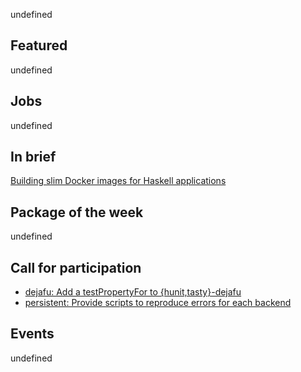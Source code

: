 <!-- 2017-11-30 -->

undefined

## Featured

undefined

## Jobs

undefined

## In brief

[Building slim Docker images for Haskell applications](https://futtetennismo.me/posts/docker/2017-11-24-docker-haskell-executables.html)

## Package of the week

undefined

## Call for participation

-   [dejafu: Add a testPropertyFor to {hunit,tasty}-dejafu](https://github.com/barrucadu/dejafu/issues/159)
-   [persistent: Provide scripts to reproduce errors for each backend](https://github.com/yesodweb/persistent/issues/746)

## Events

undefined
